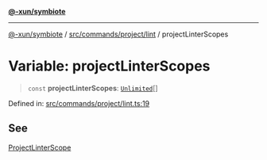 [**@-xun/symbiote**](../../../../../README.md)

***

[@-xun/symbiote](../../../../../README.md) / [src/commands/project/lint](../README.md) / projectLinterScopes

# Variable: projectLinterScopes

> `const` **projectLinterScopes**: [`Unlimited`](../../../../configure/enumerations/UnlimitedGlobalScope.md#unlimited)[]

Defined in: [src/commands/project/lint.ts:19](https://github.com/Xunnamius/symbiote/blob/39b78f935df3d66a96654bd78c86b3952384b660/src/commands/project/lint.ts#L19)

## See

[ProjectLinterScope](../../../../configure/enumerations/UnlimitedGlobalScope.md)
